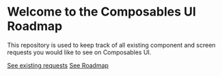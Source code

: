 # Welcome to the Composables UI Roadmap

This repository is used to keep track of all existing component and screen requests you would like to see on Composables UI.

[See existing requests](https://github.com/Composables-co/roadmap/issues)
[See Roadmap](https://github.com/orgs/Composables-co/projects/1)
